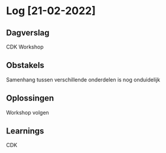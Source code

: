 # Log [21-02-2022]

## Dagverslag
CDK Workshop

## Obstakels
Samenhang tussen verschillende onderdelen is nog onduidelijk

## Oplossingen
Workshop volgen

## Learnings
CDK